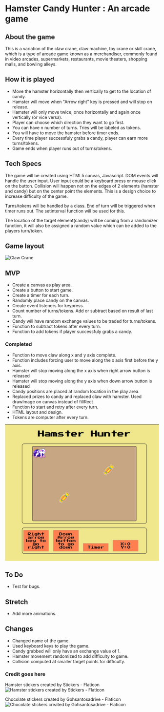 # Hamster Candy Hunter : An arcade game

## About the game

This is a variation of the claw crane, claw machine, toy crane or skill crane, which is a type of arcade game known as a merchandiser, commonly found in video arcades, supermarkets, restaurants, movie theaters, shopping malls, and bowling alleys.


## How it is played

* Move the hamster horizontally then vertically to get to the location of candy.
* Hamster will move when "Arrow right" key is pressed and will stop on release.
* Hamster will only move twice, once horizontally and again once vertically (or vice versa).
* Player can choose which direction they want to go first.
* You can have n number of turns. Tries will be labeled as tokens.
* You will have to move the hamster before timer ends.
* Every time player successfuly grabs a candy, player can earn more turns/tokens.
* Game ends when player runs out of turns/tokens.

## Tech Specs

The game will be created using HTML5 canvas, Javascript. DOM events will handle the user input. User input could be a keyboard press or mouse click on the button. Collision will happen not on the edges of 2 elements (hamster and candy) but on the center point the elements. This is a design choice to increase difficulty of the game. 

Turns/tokens will be handled by a class. End of turn will be triggered when timer runs out. The setinterval function will be used for this.

The location of the target element(candy) will be coming from a randomizer function, it will also be assigned a random value which can be added to the players turn/token. 


## Game layout

![Claw Crane](https://i.imgur.com/nf3txe0.jpg)

## MVP

* Create a canvas as play area.
* Create a button to start game.
* Create a timer for each turn.
* Randomly place candy on the canvas.
* Create event listeners for keypress.
* Count number of turns/tokens. Add or subtract based on result of last turn.
* Candy will have random exchange values to be traded for turns/tokens. 
* Function to subtract tokens after every turn.
* Function to add tokens if player successfuly grabs a candy.

### Completed

* Function to move claw along x and y axis complete.
* Function includes forcing user to move along the x axis first before the y axis.
* Hamster will stop moving along the x axis when right arrow button is released 
* Hamster will stop moving along the y axis when down arrow button is released 
* Candy positions are placed at random location in the play area.
* Replaced prizes to candy and replaced claw with hamster. Used drawImage on canvas instead of fillRect
* Function to start and retry after every turn.
* HTML layout and design.
* Tokens are computer after every turn.

![Claw Crane](images/hamster-hunter-beta.jpg)

## To Do

* Test for bugs.

## Stretch

* Add more animations.

## Changes

* Changed name of the game.
* Used keyboard keys to play the game. 
* Candy grabbed will only have an exchange value of 1.
* Hamster movement randomized to add difficulty to game.
* Collision computed at smaller target points for difficulty.

### Credit goes here

Hamster stickers created by Stickers - Flaticon
![Hamster stickers created by Stickers - Flaticon](https://www.flaticon.com/free-stickers/hamster) 

Chocolate stickers created by Gohsantosadrive - Flaticon
![Chocolate stickers created by Gohsantosadrive - Flaticon](https://www.flaticon.com/free-icons/chocolate)
